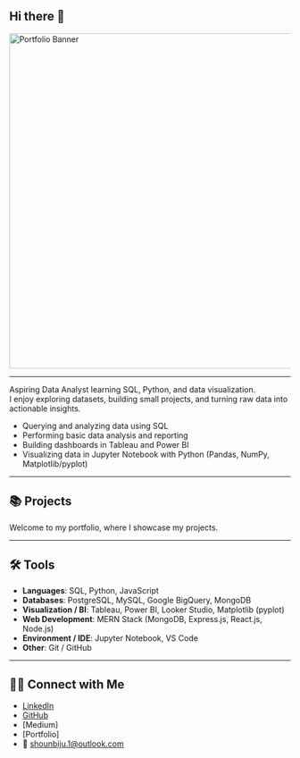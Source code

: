 ## Hi there 👋

<img width="2000" height="600" alt="Portfolio Banner" src="https://github.com/user-attachments/assets/2e8c74ce-941f-480f-801b-758f91f4d232" />

---

Aspiring Data Analyst learning SQL, Python, and data visualization.  
I enjoy exploring datasets, building small projects, and turning raw data into actionable insights.

- Querying and analyzing data using SQL  
- Performing basic data analysis and reporting  
- Building dashboards in Tableau and Power BI  
- Visualizing data in Jupyter Notebook with Python (Pandas, NumPy, Matplotlib/pyplot)  

---

## 📚 Projects  
Welcome to my portfolio, where I showcase my projects.  

---

## 🛠️ Tools  
- **Languages**: SQL, Python, JavaScript 
- **Databases**: PostgreSQL, MySQL, Google BigQuery, MongoDB  
- **Visualization / BI**: Tableau, Power BI, Looker Studio, Matplotlib (pyplot) 
- **Web Development**: MERN Stack (MongoDB, Express.js, React.js, Node.js)  
- **Environment / IDE**: Jupyter Notebook, VS Code  
- **Other**: Git / GitHub  

---

## 👋🏻 Connect with Me  
- [LinkedIn]([your-linkedin-url](https://www.linkedin.com/in/shounbiju/))  
- [GitHub](https://github.com/ShounBiju)  
- [Medium]
- [Portfolio]
- 📧 shounbiju.1@outlook.com  
